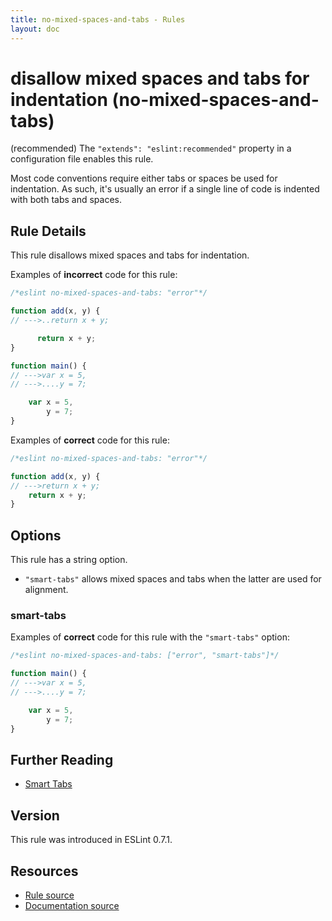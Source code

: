 ```yaml
---
title: no-mixed-spaces-and-tabs - Rules
layout: doc
---
```

<!-- Note: No pull requests accepted for this file. See README.md in the root directory for details. -->

# disallow mixed spaces and tabs for indentation (no-mixed-spaces-and-tabs)

(recommended) The `"extends": "eslint:recommended"` property in a configuration file enables this rule.

Most code conventions require either tabs or spaces be used for indentation. As such, it's usually an error if a single line of code is indented with both tabs and spaces.

## Rule Details

This rule disallows mixed spaces and tabs for indentation.

Examples of **incorrect** code for this rule:

```js
/*eslint no-mixed-spaces-and-tabs: "error"*/

function add(x, y) {
// --->..return x + y;

      return x + y;
}

function main() {
// --->var x = 5,
// --->....y = 7;

    var x = 5,
        y = 7;
}
```

Examples of **correct** code for this rule:

```js
/*eslint no-mixed-spaces-and-tabs: "error"*/

function add(x, y) {
// --->return x + y;
    return x + y;
}
```

## Options

This rule has a string option.

* `"smart-tabs"` allows mixed spaces and tabs when the latter are used for alignment.

### smart-tabs

Examples of **correct** code for this rule with the `"smart-tabs"` option:

```js
/*eslint no-mixed-spaces-and-tabs: ["error", "smart-tabs"]*/

function main() {
// --->var x = 5,
// --->....y = 7;

    var x = 5,
        y = 7;
}
```


## Further Reading

* [Smart Tabs](http://www.emacswiki.org/emacs/SmartTabs)

## Version

This rule was introduced in ESLint 0.7.1.

## Resources

* [Rule source](https://github.com/eslint/eslint/tree/master/lib/rules/no-mixed-spaces-and-tabs.js)
* [Documentation source](https://github.com/eslint/eslint/tree/master/docs/rules/no-mixed-spaces-and-tabs.md)
